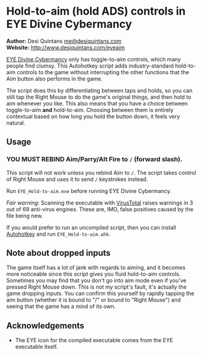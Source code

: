 # Hold-to-aim (hold ADS) controls in EYE Divine Cybermancy

**Author:** Desi Quintans <me@desiquintans.com>  
**Website:** <http://www.desiquintans.com/eyeaim>

[EYE Divine Cybermancy](https://store.steampowered.com/app/91700/EYE_Divine_Cybermancy/) only has toggle-to-aim controls, which many people find clumsy. This Autohotkey script adds industry-standard hold-to-aim controls to the game without interrupting the other functions that the Aim button also performs in the game. 

The script does this by differentiating between taps and holds, so you can still tap the Right Mouse to do the game's original things, and then hold to aim whenever you like. This also means that you have a choice between toggle-to-aim **and** hold-to-aim. Choosing between them is entirely contextual based on how long you hold the button down, it feels very natural.



## Usage

### **YOU MUST REBIND Aim/Parry/Alt Fire to `/` (forward slash).** ###

This script will not work unless you rebind Aim to `/`. The script takes control of Right Mouse and uses it to send `/` keystrokes instead.

Run `EYE_Hold-to-aim.exe` before running EYE Divine Cybermancy. 

_Fair warning:_ Scanning the executable with [VirusTotal](https://www.virustotal.com) raises warnings in 3 out of 69 anti-virus engines. These are, IMO, false positives caused by the file being new. 

If you would prefer to run an uncompiled script, then you can install [Autohotkey](https://www.autohotkey.com/) and run `EYE_Hold-to-aim.ahk`.



## Note about dropped inputs

The game itself has a lot of jank with regards to aiming, and it becomes more noticeable since this script gives you fluid hold-to-aim controls. Sometimes you may find that you don't go into aim mode even if you've pressed Right Mouse down. This is not my script's fault, it's actually the game dropping inputs. You can confirm this yourself by rapidly tapping the aim button (whether it is bound to "/" or bound to "Right Mouse") and seeing that the game has a mind of its own.



## Acknowledgements

- The EYE icon for the compiled executable comes from the EYE executable itself.